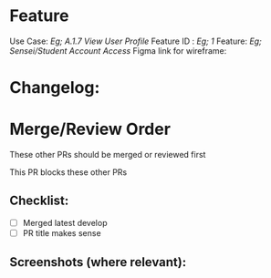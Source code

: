 # Feature

Use Case: _Eg; A.1.7 View User Profile_
Feature ID : _Eg; 1_
Feature: _Eg; Sensei/Student Account Access_
Figma link for wireframe:

# Changelog:

# Merge/Review Order

These other PRs should be merged or reviewed first

This PR blocks these other PRs

## Checklist:

- [ ] Merged latest develop
- [ ] PR title makes sense

## Screenshots (where relevant):
